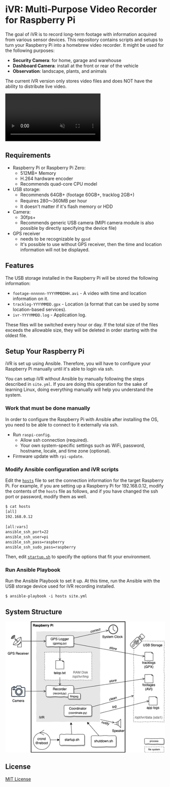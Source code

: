 # iVR: Multi-Purpose Video Recorder for Raspberry Pi

The goal of iVR is to record long-term footage with information acquired from various sensor
devices. This repository contains scripts and setups to turn your Raspberry Pi into a homebrew
video recorder. It might be used for the following purposes:

* **Security Camera**: for home, garage and warehouse
* **Dashboard Camera**: install at the front or rear of the vehicle
* **Observation**: landscape, plants, and animals

The current iVR version only stores video files and does NOT have the ability to distribute live
video.

<div><video controls src="docs/footage-sample.mp4" muted="false"></video></div>

## Requirements

* Raspberry Pi or Raspberry Pi Zero:
  * 512MB+ Memory
  * H.264 hardware encoder
  * Recommends quad-core CPU model
* USB storage:
  * Recommends 64GB+ (footage 60GB+, tracklog 2GB+)
  * Requires 280～360MB per hour
  * It doesn't matter if it's flash memory or HDD
* Camera:
  * 30fps+
  * Recommends generic USB camera (MIPI camera module is also possible by directly specifying the device file)
* GPS receiver
  * needs to be recognizable by `gpsd`
  * It's possible to use without GPS receiver, then the time and location information will not be
    displayed.

## Features

The USB storage installed in the Raspberry Pi will be stored the following information:

* `footage-nnnnnn-YYYYMMDDHH.avi` - A video with time and location information on it.
* `tracklog-YYYYMMDD.gpx` - Location (a format that can be used by some location-based services).
* `ivr-YYYYMMDD.log` - Application log.

These files will be switched every hour or day. If the total size of the files exceeds the allowable
size, they will be deleted in order starting with the oldest file.

## Setup Your Raspberry Pi

iVR is set up using Ansible. Therefore, you will have to configure your Raspberry Pi manually until
it's able to login via ssh.

You can setup iVR without Ansible by manually following the steps described in `site.yml`. If you
are doing this operation for the sake of learning Linux, doing everything manually will help you
understand the system.

### Work that must be done manually

In order to configure the Raspberry Pi with Ansible after installing the OS, you need to be able to
connect to it externally via ssh.

- Run `raspi-config`.
  - Allow ssh connection (required).
  - Your own system-specific settings such as WiFi, password, hostname, locale, and time zone
    (optional).
- Firmware update with `rpi-update`.

### Modify Ansible configuration and iVR scripts

Edit the [`hosts`](hosts) file to set the connection information for the target Raspberry Pi.
For example, if you are setting up a Raspberry Pi for 192.168.0.12, modify the contents of the
`hosts` file as follows, and if you have changed the ssh port or password, modify them as well.

```
$ cat hosts
[all]
192.168.0.12

[all:vars]
ansible_ssh_port=22
ansible_ssh_user=pi
ansible_ssh_pass=raspberry
ansible_ssh_sudo_pass=raspberry
```

Then, edit [`startup.sh`](files/bin/startup.sh) to specify the options that fit your environment.

### Run Ansible Playbook

Run the Ansible Playbook to set it up. At this time, run the Ansible with the USB storage device
used for iVR recording installed.

```
$ ansible-playbook -i hosts site.yml
```

## System Structure

![Logitech C207n](docs/system-boundary.png)

## License

[MIT License](LICENSE)